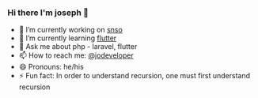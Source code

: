 ### Hi there I'm joseph  👋




- 🔭 I’m currently working on [snso](https://snso.net/)
- 🌱 I’m currently learning [flutter](https://flutter.dev/)
- 💬 Ask me about php - laravel, flutter
- 📫 How to reach me: [@jodeveloper](https://twitter.com/jodeveloper8)
- 😄 Pronouns: he/his
- ⚡ Fun fact: In order to understand recursion, one must first understand recursion

